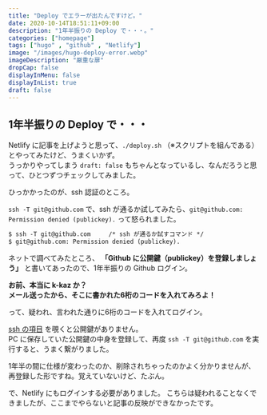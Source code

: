 ```yaml
---
title: "Deploy でエラーが出たんですけど。"
date: 2020-10-14T18:51:11+09:00
description: "1年半振りの Deploy で・・・。"
categories: ["homepage"]
tags: ["hugo" , "github" , "Netlify"]
image: "/images/hugo-deploy-error.webp"
imageDescription: "厳重な扉"
dropCap: false
displayInMenu: false
displayInList: true
draft: false
---
```

## 1年半振りの Deploy で・・・
Netlify に記事を上げようと思って、`./deploy.sh` （※スクリプトを組んである）とやってみたけど、うまくいかず。  
うっかりやってしまう `draft: false` もちゃんとなっているし、なんだろうと思って、ひとつずつチェックしてみました。

ひっかかったのが、ssh 認証のところ。

`ssh -T git@github.com` で、ssh が通るか試してみたら、`git@github.com: Permission denied (publickey).` って怒られました。

```html
$ ssh -T git@github.com     /* ssh が通るか試すコマンド */
$ git@github.com: Permission denied (publickey).
```


ネットで調べてみたところ、 **「Github に公開鍵（publickey）を登録しましょう」** と書いてあったので、1年半振りの Github ログイン。

**お前、本当に k-kaz か？**  
**メール送ったから、そこに書かれた6桁のコードを入れてみろよ！**

って、疑われ、言われた通りに6桁のコードを入れてログイン。

[ssh の項目](https://github.com/settings/ssh) を覗くと公開鍵がありません。  
PC に保存していた公開鍵の中身を登録して、再度 `ssh -T git@github.com` を実行すると、うまく繋がりました。

1年半の間に仕様が変わったのか、削除されちゃったのかよく分かりませんが、再登録した形ですね。覚えていないけど、たぶん。

で、Netlify にもログインする必要がありました。
こちらは疑われることなくできましたが、ここまでやらないと記事の反映ができなかったです。


